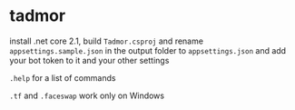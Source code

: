# tadmor
install .net core 2.1, build `Tadmor.csproj` and rename `appsettings.sample.json` in the output folder to `appsettings.json` and add your bot token to it and your other settings

`.help` for a list of commands

`.tf` and `.faceswap` work only on Windows

